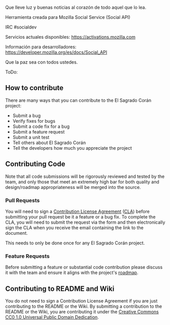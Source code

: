 Que lleve luz y buenas noticias al corazón de todo aquel que lo lea.

Herramienta creada para Mozilla Social Service (Social API)

IRC #socialdev

Servicios actuales disponibles: https://activations.mozilla.com

Información para desarrolladores: https://developer.mozilla.org/es/docs/Social_API

Que la paz sea con todos ustedes.

ToDo:

## How to contribute
There are many ways that you can contribute to the El Sagrado Corán project:
* Submit a bug
* Verify fixes for bugs
* Submit a code fix for a bug
* Submit a feature request
* Submit a unit test
* Tell others about El Sagrado Corán
* Tell the developers how much you appreciate the project

## Contributing Code
Note that all code submissions will be rigorously reviewed and tested by the team, and only those that meet an extremely high bar for both quality and design/roadmap appropriateness will be merged into the source.

### Pull Requests
You will need to sign a [Contribution License Agreement](https://cla.msopentech.com/) ([CLA](https://cla.msopentech.com/)) before submitting your pull request be it a feature or a bug fix. To complete the CLA, you will need to submit the request via the form and then electronically sign the CLA when you receive the email containing the link to the document.

This needs to only be done once for any El Sagrado Corán project.

### Feature Requests
Before submitting a feature or substantial code contribution please discuss it with the team and ensure it aligns with the project's [roadmap](Roadmap).

## Contributing to README and Wiki
You do not need to sign a Contribution License Agreement if you are just contributing to the README or the Wiki. By submitting a contribution to the README or the Wiki, you are contributing it under the [Creative Commons CC0 1.0 Universal Public Domain Dedication](http://creativecommons.org/publicdomain/zero/1.0/).


